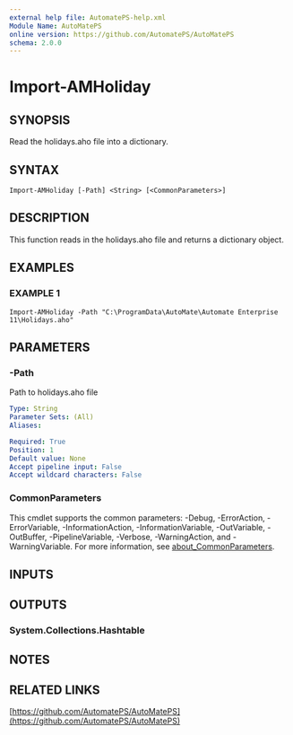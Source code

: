 ```yaml
---
external help file: AutomatePS-help.xml
Module Name: AutoMatePS
online version: https://github.com/AutomatePS/AutoMatePS
schema: 2.0.0
---
```


# Import-AMHoliday

## SYNOPSIS
Read the holidays.aho file into a dictionary.

## SYNTAX

```
Import-AMHoliday [-Path] <String> [<CommonParameters>]
```

## DESCRIPTION
This function reads in the holidays.aho file and returns a dictionary object.

## EXAMPLES

### EXAMPLE 1
```
Import-AMHoliday -Path "C:\ProgramData\AutoMate\Automate Enterprise 11\Holidays.aho"
```

## PARAMETERS

### -Path
Path to holidays.aho file

```yaml
Type: String
Parameter Sets: (All)
Aliases:

Required: True
Position: 1
Default value: None
Accept pipeline input: False
Accept wildcard characters: False
```

### CommonParameters
This cmdlet supports the common parameters: -Debug, -ErrorAction, -ErrorVariable, -InformationAction, -InformationVariable, -OutVariable, -OutBuffer, -PipelineVariable, -Verbose, -WarningAction, and -WarningVariable. For more information, see [about_CommonParameters](http://go.microsoft.com/fwlink/?LinkID=113216).

## INPUTS

## OUTPUTS

### System.Collections.Hashtable
## NOTES

## RELATED LINKS

[https://github.com/AutomatePS/AutoMatePS](https://github.com/AutomatePS/AutoMatePS)

